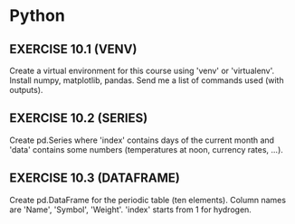 # Python
## EXERCISE 10.1 (VENV)
Create a virtual environment for this course using 'venv' or 'virtualenv'. Install numpy, matplotlib, pandas. Send me a list of commands used (with outputs).

## EXERCISE 10.2 (SERIES)
Create pd.Series where 'index' contains days of the current month and 'data' contains some numbers (temperatures at noon, currency rates, ...).

## EXERCISE 10.3 (DATAFRAME)
Create pd.DataFrame for the periodic table (ten elements). Column names are 'Name', 'Symbol', 'Weight'. 'index' starts from 1 for hydrogen.
